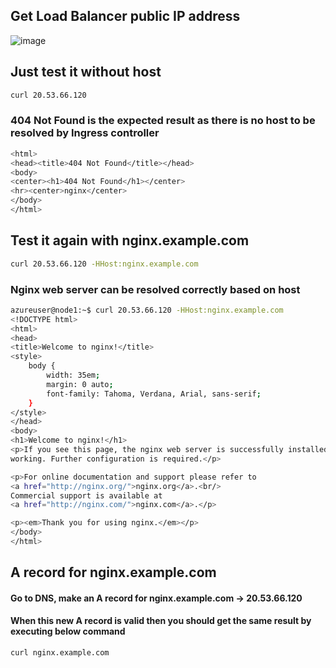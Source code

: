 ## Get Load Balancer public IP address
![image](https://user-images.githubusercontent.com/45472005/137054032-7ca55388-29b5-40bb-ab5f-1ab0d2e092ce.png)

## Just test it without host
```bash
curl 20.53.66.120
```

### 404 Not Found is the expected result as there is no host to be resolved by Ingress controller
```bash
<html>
<head><title>404 Not Found</title></head>
<body>
<center><h1>404 Not Found</h1></center>
<hr><center>nginx</center>
</body>
</html>
```

## Test it again with nginx.example.com
```bash
curl 20.53.66.120 -HHost:nginx.example.com
```

### Nginx web server can be resolved correctly based on host
```bash
azureuser@node1:~$ curl 20.53.66.120 -HHost:nginx.example.com
<!DOCTYPE html>
<html>
<head>
<title>Welcome to nginx!</title>
<style>
    body {
        width: 35em;
        margin: 0 auto;
        font-family: Tahoma, Verdana, Arial, sans-serif;
    }
</style>
</head>
<body>
<h1>Welcome to nginx!</h1>
<p>If you see this page, the nginx web server is successfully installed and
working. Further configuration is required.</p>

<p>For online documentation and support please refer to
<a href="http://nginx.org/">nginx.org</a>.<br/>
Commercial support is available at
<a href="http://nginx.com/">nginx.com</a>.</p>

<p><em>Thank you for using nginx.</em></p>
</body>
</html>
```

## A record for nginx.example.com
#### Go to DNS, make an A record for nginx.example.com -> 20.53.66.120
#### When this new A record is valid then you should get the same result by executing below command
```bash
curl nginx.example.com
```
